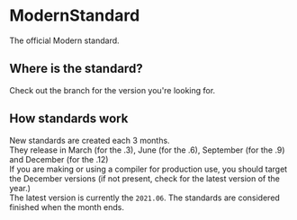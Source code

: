 # ModernStandard
The official Modern standard.
## Where is the standard?
Check out the branch for the version you're looking for.
## How standards work
New standards are created each 3 months.  
They release in March (for the .3), June (for the .6), September (for the .9) and December (for the .12)  
If you are making or using a compiler for production use, you should target the December versions (if not present, check for the latest version of the year.)  
The latest version is currently the ``2021.06``. The standards are considered finished when the month ends.